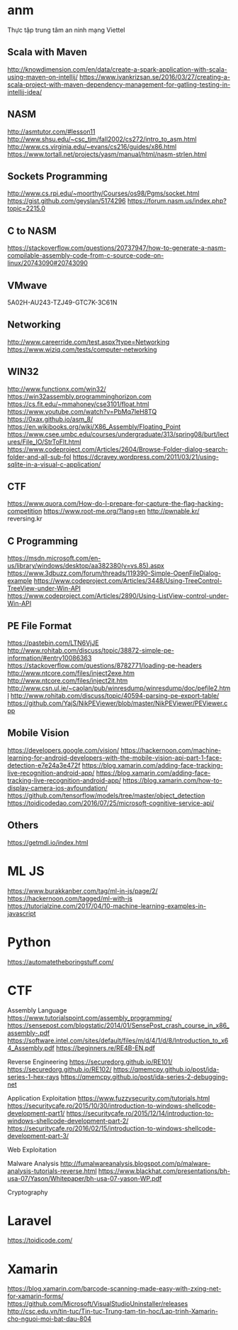 # anm
Thực tập trung tâm an ninh mạng Viettel

## Scala with Maven
http://knowdimension.com/en/data/create-a-spark-application-with-scala-using-maven-on-intellij/
https://www.ivankrizsan.se/2016/03/27/creating-a-scala-project-with-maven-dependency-management-for-gatling-testing-in-intellij-idea/

## NASM
http://asmtutor.com/#lesson11
http://www.shsu.edu/~csc_tjm/fall2002/cs272/intro_to_asm.html
http://www.cs.virginia.edu/~evans/cs216/guides/x86.html
https://www.tortall.net/projects/yasm/manual/html/nasm-strlen.html

## Sockets Programming
http://www.cs.rpi.edu/~moorthy/Courses/os98/Pgms/socket.html
https://gist.github.com/geyslan/5174296
https://forum.nasm.us/index.php?topic=2215.0

## C to NASM
https://stackoverflow.com/questions/20737947/how-to-generate-a-nasm-compilable-assembly-code-from-c-source-code-on-linux/20743090#20743090

## VMwave
5A02H-AU243-TZJ49-GTC7K-3C61N

## Networking
http://www.careerride.com/test.aspx?type=Networking
https://www.wiziq.com/tests/computer-networking

## WIN32
http://www.functionx.com/win32/
https://win32assembly.programminghorizon.com
https://cs.fit.edu/~mmahoney/cse3101/float.html
https://www.youtube.com/watch?v=PbMq7leH8TQ
https://0xax.github.io/asm_8/
https://en.wikibooks.org/wiki/X86_Assembly/Floating_Point
https://www.csee.umbc.edu/courses/undergraduate/313/spring08/burt/lectures/File_IO/StrToFlt.html
https://www.codeproject.com/Articles/2604/Browse-Folder-dialog-search-folder-and-all-sub-fol
https://dcravey.wordpress.com/2011/03/21/using-sqlite-in-a-visual-c-application/

## CTF
https://www.quora.com/How-do-I-prepare-for-capture-the-flag-hacking-competition
https://www.root-me.org/?lang=en
http://pwnable.kr/
reversing.kr

## C Programming
https://msdn.microsoft.com/en-us/library/windows/desktop/aa382380(v=vs.85).aspx
https://www.3dbuzz.com/forum/threads/119390-Simple-OpenFileDialog-example
https://www.codeproject.com/Articles/3448/Using-TreeControl-TreeView-under-Win-API
https://www.codeproject.com/Articles/2890/Using-ListView-control-under-Win-API

## PE File Format ##
https://pastebin.com/LTN6VjJE
http://www.rohitab.com/discuss/topic/38872-simple-pe-information/#entry10086363
https://stackoverflow.com/questions/8782771/loading-pe-headers
http://www.ntcore.com/files/inject2exe.htm
http://www.ntcore.com/files/inject2it.htm
http://www.csn.ul.ie/~caolan/pub/winresdump/winresdump/doc/pefile2.html
http://www.rohitab.com/discuss/topic/40594-parsing-pe-export-table/
https://github.com/YajS/NikPEViewer/blob/master/NikPEViewer/PEViewer.cpp

## Mobile Vision
https://developers.google.com/vision/
https://hackernoon.com/machine-learning-for-android-developers-with-the-mobile-vision-api-part-1-face-detection-e7e24a3e472f 
https://blog.xamarin.com/adding-face-tracking-live-recognition-android-app/ 
https://blog.xamarin.com/adding-face-tracking-live-recognition-android-app/ 
https://blog.xamarin.com/how-to-display-camera-ios-avfoundation/
https://github.com/tensorflow/models/tree/master/object_detection
https://toidicodedao.com/2016/07/25/microsoft-cognitive-service-api/

## Others
https://getmdl.io/index.html

# ML JS
https://www.burakkanber.com/tag/ml-in-js/page/2/
https://hackernoon.com/tagged/ml-with-js
https://tutorialzine.com/2017/04/10-machine-learning-examples-in-javascript

# Python
https://automatetheboringstuff.com/

# CTF
Assembly Language
https://www.tutorialspoint.com/assembly_programming/
https://sensepost.com/blogstatic/2014/01/SensePost_crash_course_in_x86_assembly-.pdf
https://software.intel.com/sites/default/files/m/d/4/1/d/8/Introduction_to_x64_Assembly.pdf
https://beginners.re/RE4B-EN.pdf

Reverse Engineering
https://securedorg.github.io/RE101/
https://securedorg.github.io/RE102/
https://qmemcpy.github.io/post/ida-series-1-hex-rays
https://qmemcpy.github.io/post/ida-series-2-debugging-net

Application Exploitation
https://www.fuzzysecurity.com/tutorials.html
https://securitycafe.ro/2015/10/30/introduction-to-windows-shellcode-development-part1/
https://securitycafe.ro/2015/12/14/introduction-to-windows-shellcode-development-part-2/
https://securitycafe.ro/2016/02/15/introduction-to-windows-shellcode-development-part-3/

Web Exploitation

Malware Analysis
http://fumalwareanalysis.blogspot.com/p/malware-analysis-tutorials-reverse.html
https://www.blackhat.com/presentations/bh-usa-07/Yason/Whitepaper/bh-usa-07-yason-WP.pdf

Cryptography

# Laravel
https://toidicode.com/

# Xamarin
https://blog.xamarin.com/barcode-scanning-made-easy-with-zxing-net-for-xamarin-forms/
https://github.com/Microsoft/VisualStudioUninstaller/releases
http://csc.edu.vn/tin-tuc/Tin-tuc-Trung-tam-tin-hoc/Lap-trinh-Xamarin-cho-nguoi-moi-bat-dau-804
